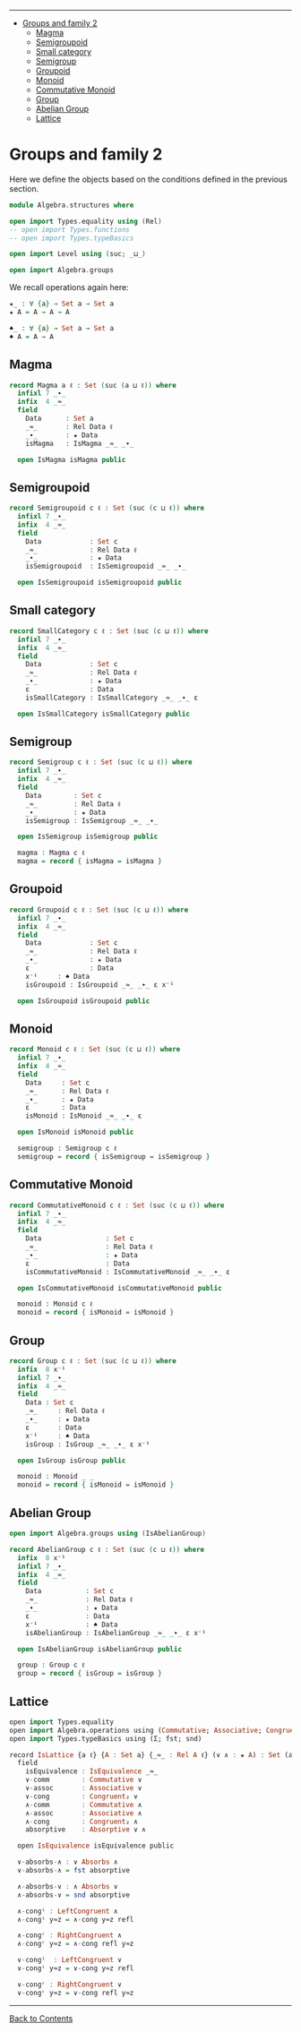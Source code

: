 <!-- START doctoc generated TOC please keep comment here to allow auto update -->
<!-- DON'T EDIT THIS SECTION, INSTEAD RE-RUN doctoc TO UPDATE -->
****

- [Groups and family 2](#groups-and-family-2)
  - [Magma](#magma)
  - [Semigroupoid](#semigroupoid)
  - [Small category](#small-category)
  - [Semigroup](#semigroup)
  - [Groupoid](#groupoid)
  - [Monoid](#monoid)
  - [Commutative Monoid](#commutative-monoid)
  - [Group](#group)
  - [Abelian Group](#abelian-group)
  - [Lattice](#lattice)

<!-- END doctoc generated TOC please keep comment here to allow auto update -->


# Groups and family 2

Here we define the objects based on the conditions defined in the previous section.

```agda
module Algebra.structures where

open import Types.equality using (Rel)
-- open import Types.functions
-- open import Types.typeBasics

open import Level using (suc; _⊔_)

open import Algebra.groups
```

We recall operations again here:

```agda
★_ : ∀ {a} → Set a → Set a
★ A = A → A → A

♠_ : ∀ {a} → Set a → Set a
♠ A = A → A
```

## Magma

```agda
record Magma a ℓ : Set (suc (a ⊔ ℓ)) where
  infixl 7 _∙_
  infix  4 _≈_
  field
    Data      : Set a
    _≈_       : Rel Data ℓ
    _∙_       : ★ Data
    isMagma   : IsMagma _≈_ _∙_

  open IsMagma isMagma public
```

## Semigroupoid

```agda
record Semigroupoid c ℓ : Set (suc (c ⊔ ℓ)) where
  infixl 7 _∙_
  infix  4 _≈_
  field
    Data            : Set c
    _≈_             : Rel Data ℓ
    _∙_             : ★ Data
    isSemigroupoid  : IsSemigroupoid _≈_ _∙_

  open IsSemigroupoid isSemigroupoid public
```

## Small category

```agda
record SmallCategory c ℓ : Set (suc (c ⊔ ℓ)) where
  infixl 7 _∙_
  infix  4 _≈_
  field
    Data            : Set c
    _≈_             : Rel Data ℓ
    _∙_             : ★ Data
    ε               : Data
    isSmallCategory : IsSmallCategory _≈_ _∙_ ε

  open IsSmallCategory isSmallCategory public
```

## Semigroup

```agda
record Semigroup c ℓ : Set (suc (c ⊔ ℓ)) where
  infixl 7 _∙_
  infix  4 _≈_
  field
    Data        : Set c
    _≈_         : Rel Data ℓ
    _∙_         : ★ Data
    isSemigroup : IsSemigroup _≈_ _∙_

  open IsSemigroup isSemigroup public

  magma : Magma c ℓ
  magma = record { isMagma = isMagma }
```

## Groupoid

```agda
record Groupoid c ℓ : Set (suc (c ⊔ ℓ)) where
  infixl 7 _∙_
  infix  4 _≈_
  field
    Data            : Set c
    _≈_             : Rel Data ℓ
    _∙_             : ★ Data
    ε               : Data
    x⁻¹     : ♠ Data
    isGroupoid : IsGroupoid _≈_ _∙_ ε x⁻¹

  open IsGroupoid isGroupoid public
```

## Monoid

```agda
record Monoid c ℓ : Set (suc (c ⊔ ℓ)) where
  infixl 7 _∙_
  infix  4 _≈_
  field
    Data     : Set c
    _≈_      : Rel Data ℓ
    _∙_      : ★ Data
    ε        : Data
    isMonoid : IsMonoid _≈_ _∙_ ε

  open IsMonoid isMonoid public

  semigroup : Semigroup c ℓ
  semigroup = record { isSemigroup = isSemigroup }
```

## Commutative Monoid

```agda
record CommutativeMonoid c ℓ : Set (suc (c ⊔ ℓ)) where
  infixl 7 _∙_
  infix  4 _≈_
  field
    Data                : Set c
    _≈_                 : Rel Data ℓ
    _∙_                 : ★ Data
    ε                   : Data
    isCommutativeMonoid : IsCommutativeMonoid _≈_ _∙_ ε

  open IsCommutativeMonoid isCommutativeMonoid public

  monoid : Monoid c ℓ
  monoid = record { isMonoid = isMonoid }
```

## Group

```agda
record Group c ℓ : Set (suc (c ⊔ ℓ)) where
  infix  8 x⁻¹
  infixl 7 _∙_
  infix  4 _≈_
  field
    Data : Set c
    _≈_     : Rel Data ℓ
    _∙_     : ★ Data
    ε       : Data
    x⁻¹     : ♠ Data
    isGroup : IsGroup _≈_ _∙_ ε x⁻¹

  open IsGroup isGroup public

  monoid : Monoid _ _
  monoid = record { isMonoid = isMonoid }
```

## Abelian Group

```agda
open import Algebra.groups using (IsAbelianGroup)

record AbelianGroup c ℓ : Set (suc (c ⊔ ℓ)) where
  infix  8 x⁻¹
  infixl 7 _∙_
  infix  4 _≈_
  field
    Data           : Set c
    _≈_            : Rel Data ℓ
    _∙_            : ★ Data
    ε              : Data
    x⁻¹            : ♠ Data
    isAbelianGroup : IsAbelianGroup _≈_ _∙_ ε x⁻¹

  open IsAbelianGroup isAbelianGroup public

  group : Group c ℓ
  group = record { isGroup = isGroup }
```

## Lattice

```haskell
open import Types.equality
open import Algebra.operations using (Commutative; Associative; Congruent₂; Absorptive; _Absorbs_; LeftCongruent; RightCongruent)
open import Types.typeBasics using (Σ; fst; snd)

record IsLattice {a ℓ} {A : Set a} {_≈_ : Rel A ℓ} (∨ ∧ : ★ A) : Set (a ⊔ ℓ) where
  field
    isEquivalence : IsEquivalence _≈_
    ∨-comm        : Commutative ∨
    ∨-assoc       : Associative ∨
    ∨-cong        : Congruent₂ ∨
    ∧-comm        : Commutative ∧
    ∧-assoc       : Associative ∧
    ∧-cong        : Congruent₂ ∧
    absorptive    : Absorptive ∨ ∧

  open IsEquivalence isEquivalence public

  ∨-absorbs-∧ : ∨ Absorbs ∧
  ∨-absorbs-∧ = fst absorptive

  ∧-absorbs-∨ : ∧ Absorbs ∨
  ∧-absorbs-∨ = snd absorptive

  ∧-congˡ : LeftCongruent ∧
  ∧-congˡ y≈z = ∧-cong y≈z refl

  ∧-congʳ : RightCongruent ∧
  ∧-congʳ y≈z = ∧-cong refl y≈z

  ∨-congˡ  : LeftCongruent ∨
  ∨-congˡ y≈z = ∨-cong y≈z refl

  ∨-congʳ : RightCongruent ∨
  ∨-congʳ y≈z = ∨-cong refl y≈z
```

****
[Back to Contents](./contents.html)
